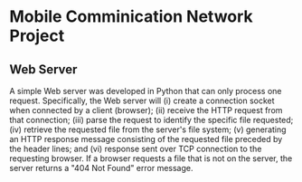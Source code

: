 # Mobile Comminication Network Project

## Web Server

A simple Web server was developed in Python that can only process one request. Specifically, the Web server will (i) create a connection socket when connected by a client (browser); (ii) receive the HTTP request from that connection; (iii) parse the request to identify the specific file requested; (iv) retrieve the requested file from the server's file system; (v) generating an HTTP response message consisting of the requested file preceded by the header lines; and (vi) response sent over TCP connection to the requesting browser. If a browser requests a file that is not on the server, the server returns a "404 Not Found" error message.
